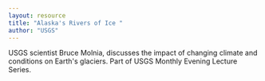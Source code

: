 ```yaml
---
layout: resource
title: "Alaska's Rivers of Ice "
author: "USGS"
---
```


USGS scientist Bruce Molnia, discusses the impact of changing climate and conditions on Earth's glaciers. Part of USGS Monthly Evening Lecture Series.
